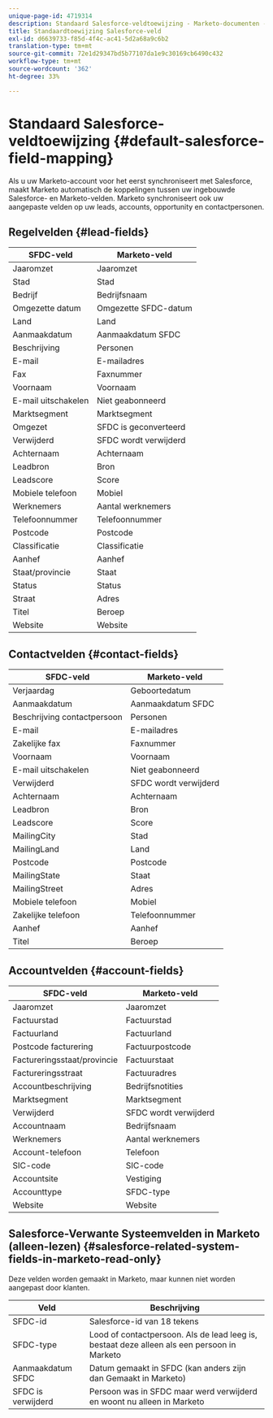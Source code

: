 ```yaml
---
unique-page-id: 4719314
description: Standaard Salesforce-veldtoewijzing - Marketo-documenten - productdocumentatie
title: Standaardtoewijzing Salesforce-veld
exl-id: d6639733-f85d-4f4c-ac41-5d2a68a9c6b2
translation-type: tm+mt
source-git-commit: 72e1d29347bd5b77107da1e9c30169cb6490c432
workflow-type: tm+mt
source-wordcount: '362'
ht-degree: 33%

---
```


# Standaard Salesforce-veldtoewijzing {#default-salesforce-field-mapping}

Als u uw Marketo-account voor het eerst synchroniseert met Salesforce, maakt Marketo automatisch de koppelingen tussen uw ingebouwde Salesforce- en Marketo-velden. Marketo synchroniseert ook uw aangepaste velden op uw leads, accounts, opportunity en contactpersonen.

## Regelvelden {#lead-fields}

| SFDC-veld | Marketo-veld |
|---|---|
| Jaaromzet | Jaaromzet |
| Stad | Stad |
| Bedrijf | Bedrijfsnaam |
| Omgezette datum | Omgezette SFDC-datum |
| Land | Land |
| Aanmaakdatum | Aanmaakdatum SFDC |
| Beschrijving | Personen |
| E-mail | E-mailadres |
| Fax | Faxnummer |
| Voornaam | Voornaam |
| E-mail uitschakelen | Niet geabonneerd |
| Marktsegment | Marktsegment |
| Omgezet | SFDC is geconverteerd |
| Verwijderd | SFDC wordt verwijderd |
| Achternaam | Achternaam |
| Leadbron | Bron |
| Leadscore | Score |
| Mobiele telefoon | Mobiel |
| Werknemers | Aantal werknemers |
| Telefoonnummer | Telefoonnummer |
| Postcode | Postcode |
| Classificatie | Classificatie |
| Aanhef | Aanhef |
| Staat/provincie | Staat |
| Status | Status |
| Straat | Adres |
| Titel | Beroep |
| Website | Website |

## Contactvelden {#contact-fields}

| SFDC-veld | Marketo-veld |
|---|---|
| Verjaardag | Geboortedatum |
| Aanmaakdatum | Aanmaakdatum SFDC |
| Beschrijving contactpersoon | Personen |
| E-mail | E-mailadres |
| Zakelijke fax | Faxnummer |
| Voornaam | Voornaam |
| E-mail uitschakelen | Niet geabonneerd |
| Verwijderd | SFDC wordt verwijderd |
| Achternaam | Achternaam |
| Leadbron | Bron |
| Leadscore | Score |
| MailingCity | Stad |
| MailingLand | Land |
| Postcode | Postcode |
| MailingState | Staat |
| MailingStreet | Adres |
| Mobiele telefoon | Mobiel |
| Zakelijke telefoon | Telefoonnummer |
| Aanhef | Aanhef |
| Titel | Beroep |

## Accountvelden {#account-fields}

| SFDC-veld | Marketo-veld |
|---|---|
| Jaaromzet | Jaaromzet |
| Factuurstad | Factuurstad |
| Factuurland | Factuurland |
| Postcode facturering | Factuurpostcode |
| Factureringsstaat/provincie | Factuurstaat |
| Factureringsstraat | Factuuradres |
| Accountbeschrijving | Bedrijfsnotities |
| Marktsegment | Marktsegment |
| Verwijderd | SFDC wordt verwijderd |
| Accountnaam | Bedrijfsnaam |
| Werknemers | Aantal werknemers |
| Account-telefoon | Telefoon |
| SIC-code | SIC-code |
| Accountsite | Vestiging |
| Accounttype | SFDC-type |
| Website | Website |

## Salesforce-Verwante Systeemvelden in Marketo (alleen-lezen) {#salesforce-related-system-fields-in-marketo-read-only}

Deze velden worden gemaakt in Marketo, maar kunnen niet worden aangepast door klanten.

| Veld | Beschrijving |
|---|---|
| SFDC-id | Salesforce-id van 18 tekens |
| SFDC-type | Lood of contactpersoon. Als de lead leeg is, bestaat deze alleen als een persoon in Marketo |
| Aanmaakdatum SFDC | Datum gemaakt in SFDC (kan anders zijn dan Gemaakt in Marketo) |
| SFDC is verwijderd | Persoon was in SFDC maar werd verwijderd en woont nu alleen in Marketo |
